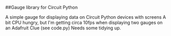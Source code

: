 ##Gauge library for Circuit Python

A simple gauge for displaying data on Circuit Python devices with screens
A bit CPU hungry, but I'm getting circa 10fps when displaying two gauges on an Adafruit Clue (see code.py)
Needs some tidying up.